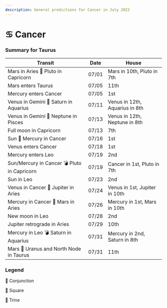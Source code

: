 ```yaml
---
description: General predictions for Cancer in July 2022
---
```


# ♋ Cancer

### Summary for Taurus

| Transit                                     | Date  | House                          |
| ------------------------------------------- | ----- | ------------------------------ |
| Mars in Aries 🔲 Pluto in Capricorn         | 07/01 | Mars in 10th, Pluto in 7th     |
| Mars enters Taurus                          | 07/05 | 11th                           |
| Mercury enters Cancer                       | 07/05 | 1st                            |
| Venus in Gemini 🔺 Saturn in Aquarius       | 07/11 | Venus in 12th, Aquarius in 8th |
| Venus in Gemini 🔲 Neptune in Pisces        | 07/13 | Venus in 12th, Neptune in 8th  |
| Full moon in Capricorn                      | 07/13 | 7th                            |
| Sun 🖤 Mercury in Cancer                    | 07/16 | 1st                            |
| Venus enters Cancer                         | 07/18 | 1st                            |
| Mercury enters Leo                          | 07/19 | 2nd                            |
| Sun/Mercury in Cancer 💣 Pluto in Capricorn | 07/19 | Cancer in 1st, Pluto in 7th    |
| Sun in Leo                                  | 07/23 | 2nd                            |
| Venus in Cancer 🔲 Jupiter in Aries         | 07/24 | Venus in 1st, Jupiter in 10th  |
| Mercury in Cancer 🔲 Mars in Aries          | 07/26 | Mercury in 1st, Mars in 10th   |
| New moon in Leo                             | 07/28 | 2nd                            |
| Jupiter retrograde in Aries                 | 07/29 | 10th                           |
| Mercury in Leo 💣 Saturn in Aquarius        | 07/31 | Mercury in 2nd, Saturn in 8th  |
| Mars 🖤 Uranus and North Node in Taurus     | 07/31 | 11th                           |





### Legend



🖤 Conjunction

🔲 Square

🔺 Trine
